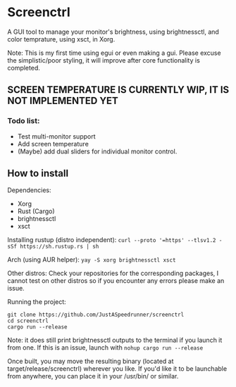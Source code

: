 # Screenctrl
A GUI tool to manage your monitor's brightness, using brightnessctl, and color temprature, using xsct, in Xorg.

Note: This is my first time using egui or even making a gui. Please excuse the simplistic/poor styling, it will improve after core functionality is completed.

## SCREEN TEMPERATURE IS CURRENTLY WIP, IT IS NOT IMPLEMENTED YET
### Todo list:
- Test multi-monitor support
- Add screen temperature
- (Maybe) add dual sliders for individual monitor control.

## How to install
Dependencies:
- Xorg
- Rust (Cargo)
- brightnessctl
- xsct

Installing rustup (distro independent): ``curl --proto '=https' --tlsv1.2 -sSf https://sh.rustup.rs | sh``

Arch (using AUR helper): ``yay -S xorg brightnessctl xsct``

Other distros: Check your repositories for the corresponding packages, I cannot test on other distros so if you encounter any errors please make an issue.

Running the project:
```
git clone https://github.com/JustASpeedrunner/screenctrl
cd screenctrl
cargo run --release
```

Note: it does still print brightnessctl outputs to the terminal if you launch it from one. If this is an issue, launch with ``nohup cargo run --release``

Once built, you may move the resulting binary (located at target/release/screenctrl) wherever you like. If you'd like it to be launchable from anywhere, you can place it in your /usr/bin/ or similar.